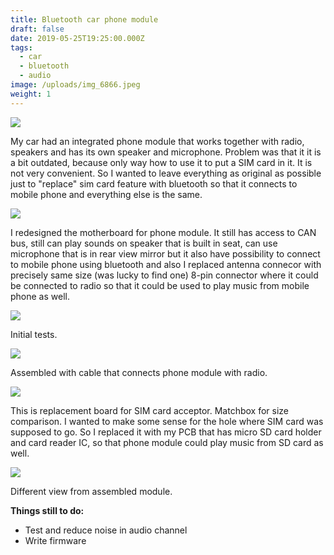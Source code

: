 ```yaml
---
title: Bluetooth car phone module
draft: false
date: 2019-05-25T19:25:00.000Z
tags:
  - car
  - bluetooth
  - audio
image: /uploads/img_6866.jpeg
weight: 1
---
```

![](/uploads/img_6866.jpeg)

My car had an integrated phone module that works together with radio, speakers and has its own speaker and microphone. Problem was that it it is a bit outdated, because only way how to use it to put a SIM card in it. <!--more-->It is not very convenient. So I wanted to leave everything as original as possible just to "replace" sim card feature with bluetooth so that it connects to mobile phone and everything else is the same.



![](/uploads/img_6867.jpeg)

 I redesigned the motherboard for phone module. It still has access to CAN bus, still can play sounds on speaker that is built in seat, can use microphone that is in rear view mirror but it also have possibility to connect to mobile phone using bluetooth and also I replaced antenna connecor with precisely same size (was lucky to find one) 8-pin connector where it could be connected to radio so that it could be used to play music from mobile phone as well.

![](/uploads/yagt2768.jpeg)

Initial tests.

![](/uploads/img_6865.jpeg)

Assembled with cable that connects phone module with radio.

![](/uploads/img_8372.jpeg)

This is replacement board for SIM card acceptor. Matchbox for size comparison. I wanted to make some sense for the hole where SIM card was supposed to go. So I replaced it with my PCB that has micro SD card holder and card reader IC, so that phone module could play music from SD card as well.

![](/uploads/img_6862.jpeg)

Different view from assembled module.

**Things still to do:**

* Test and reduce noise in audio channel
* Write firmware